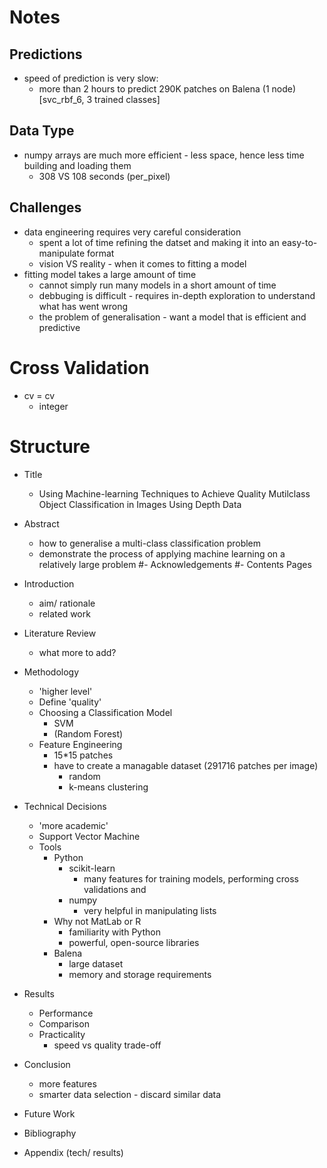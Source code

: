 # Notes

## Predictions
- speed of prediction is very slow:
  - more than 2 hours to predict 290K patches on Balena (1 node) [svc_rbf_6, 3 trained classes]


## Data Type 
- numpy arrays are much more efficient - less space, hence less time building and loading them
    - 308 VS 108 seconds (per_pixel)


## Challenges
- data engineering requires very careful consideration
    - spent a lot of time refining the datset and making it into an easy-to-manipulate format
    - vision VS reality - when it comes to fitting a model
- fitting model takes a large amount of time
    - cannot simply run many models in a short amount of time
    - debbuging is difficult - requires in-depth exploration to understand what has went wrong
    - the problem of generalisation - want a model that is efficient and predictive

# Cross Validation
- cv = cv
    - integer








# Structure
- Title
    - Using Machine-learning Techniques to Achieve Quality Mutilclass Object Classification in Images Using Depth Data
- Abstract
    - how to generalise a multi-class classification problem
    - demonstrate the process of applying machine learning on a relatively large problem
#- Acknowledgements
#- Contents Pages
- Introduction
    - aim/ rationale
    - related work

- Literature Review
    - what more to add?
- Methodology 
    - 'higher level'
  - Define 'quality'
  - Choosing a Classification Model
      - SVM
      - (Random Forest)
  - Feature Engineering
      - 15*15 patches
      - have to create a managable dataset (291716 patches per image)
          - random
          - k-means clustering
- Technical Decisions 
    - 'more academic'
  - Support Vector Machine
  - Tools
    - Python
      - scikit-learn
          - many features for training models, performing cross validations and 
      - numpy
          - very helpful in manipulating lists
    - Why not MatLab or R
      - familiarity with Python
      - powerful, open-source libraries
    - Balena
      - large dataset
      - memory and storage requirements
- Results
  - Performance
  - Comparison
  - Practicality
      - speed vs quality trade-off
- Conclusion
    - more features
    - smarter data selection - discard similar data
- Future Work
- Bibliography
- Appendix (tech/ results)
